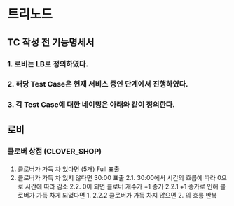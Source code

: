 # 트리노드
## 
## TC 작성 전 기능명세서
### 1. 로비는 LB로 정의하였다.
### 2. 해당 Test Case은 현재 서비스 중인 단계에서 진행하였다.
### 3. 각 Test Case에 대한 네이밍은 아래와 같이 정의한다.

## 로비
### 클로버 상점 (CLOVER_SHOP)
#### 
1. 클로버가 가득 차 있다면 (5개) Full 표출
2. 클로버가 가득 차 있지 않다면 30:00 표출
2.1. 30:00에서 시간의 흐름에 따라 0으로 시간에 따라 감소
2.2. 0이 되면 클로버 개수가 +1 증가
2.2.1 +1 증가로 인해 클로버가 가득 차게 되었다면 1. 
2.2.2 클로버가 가득 차지 않으면 2. 의 흐름 반복

